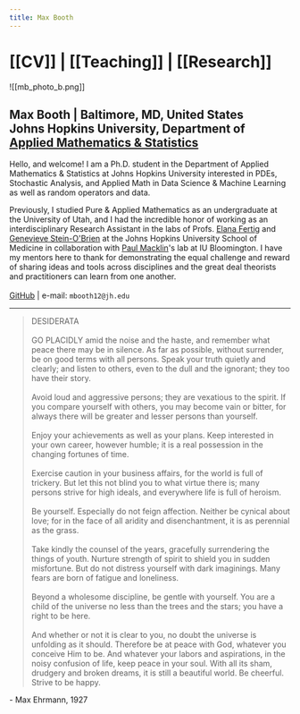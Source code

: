 ```yaml
---
title: Max Booth
---
```


# [[CV]] | [[Teaching]] | [[Research]]


![[mb_photo_b.png]]
## Max Booth | Baltimore, MD, United States<br> Johns Hopkins University, Department of [Applied Mathematics & Statistics](https://engineering.jhu.edu/ams/)

Hello, and welcome! I am a Ph.D. student in the Department of Applied Mathematics & Statistics at Johns Hopkins University interested in PDEs, Stochastic Analysis, and Applied Math in Data Science & Machine Learning as well as random operators and data. 

Previously, I studied Pure & Applied Mathematics as an undergraduate at the University of Utah, and I had the incredible honor of working as an interdisciplinary Research Assistant in the labs of Profs. [Elana Fertig](https://fertiglab.com) and [Genevieve Stein-O'Brien](https://www.steinobrienlab.org/people.html) at the Johns Hopkins University School of Medicine in collaboration with [Paul Macklin](http://mathcancer.org)'s lab at IU Bloomington. I have my mentors here to thank for demonstrating the equal challenge and reward of sharing ideas and tools across disciplines and the great deal theorists and practitioners can learn from one another.<br><br>
[GitHub](https://github.com/Maxyte) | e-mail: `mbooth12@jh.edu`
___

> DESIDERATA<br><br>
> GO PLACIDLY amid the noise and the haste, and remember what peace there may be in silence. As far as possible, without surrender, be on good terms with all persons.
> Speak your truth quietly and clearly; and listen to others, even to the dull and the ignorant; they too have their story.<br><br>
> Avoid loud and aggressive persons; they are vexatious to the spirit. If you compare yourself with others, you may become vain or bitter, for always there will be greater and lesser persons than yourself.<br><br>
> Enjoy your achievements as well as your plans. Keep interested in your own career, however humble; it is a real possession in the changing fortunes of time.<br><br>
> Exercise caution in your business affairs, for the world is full of trickery. But let this not blind you to what virtue there is; many persons strive for high ideals, and everywhere life is full of heroism.<br><br>
> Be yourself. Especially do not feign affection. Neither be cynical about love; for in the face of all aridity and disenchantment, it is as perennial as the grass.<br><br>
> Take kindly the counsel of the years, gracefully surrendering the things of youth.
> Nurture strength of spirit to shield you in sudden misfortune. But do not distress yourself with dark imaginings. Many fears are born of fatigue and loneliness.<br><br>
> Beyond a wholesome discipline, be gentle with yourself. You are a child of the universe no less than the trees and the stars; you have a right to be here.<br><br>
> And whether or not it is clear to you, no doubt the universe is unfolding as it should. Therefore be at peace with God, whatever you conceive Him to be. And whatever your labors and aspirations, in the noisy confusion of life, keep peace in your soul. With all its sham, drudgery and broken dreams, it is still a beautiful world. Be cheerful. Strive to be happy.

\- Max Ehrmann, 1927